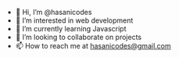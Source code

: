- 👋 Hi, I’m @hasanicodes
- 👀 I’m interested in web development
- 🌱 I’m currently learning Javascript
- 💞️ I’m looking to collaborate on projects
- 📫 How to reach me at hasanicodes@gmail.com

<!---
hasanicodes/hasanicodes is a ✨ special ✨ repository because its `README.md` (this file) appears on your GitHub profile.
You can click the Preview link to take a look at your changes.
--->
